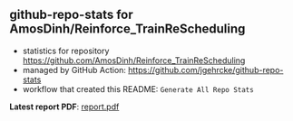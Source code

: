 ## github-repo-stats for AmosDinh/Reinforce_TrainReScheduling

- statistics for repository https://github.com/AmosDinh/Reinforce_TrainReScheduling
- managed by GitHub Action: https://github.com/jgehrcke/github-repo-stats
- workflow that created this README: `Generate All Repo Stats`

**Latest report PDF**: [report.pdf](https://github.com/AmosDinh/repo-stats/raw/github-repo-stats/AmosDinh/Reinforce_TrainReScheduling/latest-report/report.pdf)

